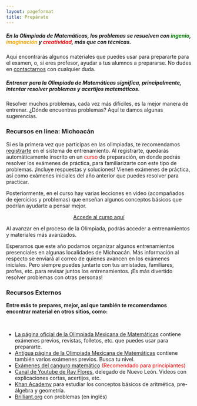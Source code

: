 ```yaml
---
layout: pageformat
title: Prepárate
---
```


##### En la Olimpiada de Matemáticas, los problemas se resuelven con <span style="color:green">ingenio</span>, <span style="color:orange">imaginación</span> y <span style="color:red">creatividad</span>, más que con técnicas.

Aquí encontrarás algunos materiales que puedes usar para prepararte para el examen, o, si eres profesor, ayudar a tus alumnos a prepararse. No dudes en [contactarnos](mailto:olimpiada.omm@gmail.com) con cualquier duda.

##### Entrenar para la Olimpiada de Matemáticas significa, principalmente, intentar resolver problemas y acertijos matemáticos.

Resolver muchos problemas, cada vez más difíciles, es la mejor manera de entrenar. ¿Dónde encuentras problemas? Aquí te damos algunas sugerencias.

### Recursos en línea: Michoacán
Si es la primera vez que participas en las olimpiadas, te recomendamos [registrarte](/registro) en el sistema de entrenamiento. Al registrarte, quedarás automáticamente inscrito en un <span style="color:red">curso</span> de preparación, en donde podrás resolver los exámenes de práctica, para familiarizarte con este tipo de problemas. ¡Incluye respuestas y soluciones! Vienen exámenes de práctica, así como exámenes iniciales del año anterior que puedes resolver para practicar.

Posteriormente, en el curso hay varias lecciones en video (acompañados de ejercicios y problemas) que enseñan algunos conceptos básicos que podrían ayudarte a pensar mejor.

<center><a href="https://registro.olimpiadamatematicasmichoacan.org:8443/course/view.php?id=3" class="btn btn-xs btn-primary">Accede al curso aquí</a></center>

Al avanzar en el proceso de la Olimpiada, podrás acceder a entrenamientos y materiales más avanzados.

Esperamos que este año podamos organizar algunos entrenamientos presenciales en algunas localidades de Michoacán. Más información al respecto se enviará al correo de quienes avancen en los exámenes iniciales. Pero siempre puedes juntarte con tus amistades, familiares, profes, etc. para revisar juntos los entrenamientos. ¡Es más divertido resolver problemas con otras personas!

### Recursos Externos
<div class="p-3 mb-5 bg-white rounded">
        <strong><i class="fas fa-award" aria-hidden="true"></i>Entre más te prepares, mejor, así que también te recomendamos encontrar material en otros sitios, como:</strong>
        <p><br></p>
        <ul class="list-group list-group-horizontal">
            <li class="list-group-item"><a href="https://www.ommenlinea.org/">La página oficial de la Olimpiada Mexicana de Matemáticas</a> contiene exámenes previos, revistas, folletos, etc. que puedes usar para prepararte.</li>
            <li class="list-group-item"><a href="http://shi.matmor.unam.mx/omm/recursos/">Antígua página de la Olimpiada Mexicana de Matemáticas</a> contiene también varios exámenes previos. Busca tu nivel.</li>
            <li class="list-group-item"><a href="http://shi.matmor.unam.mx/omm/recursos/canguro/previos/">Exámenes del canguro matemático</a> <span style="color:red">(Recomendado para principiantes)</span></li>
            <li class="list-group-item"><a href="https://www.youtube.com/channel/UCAWipIx5EjS_P6GWn_hoBzw">Canal de Youtube de Ray Flores</a>, delegado de Nuevo León. Videos con explicaciones cortas, acertijos, etc.</li>
            <li class="list-group-item"><a href="https://es.khanacademy.org/">Khan Academy</a> para estudiar los conceptos básicos de aritmética, pre-álgebra y geometría.</li>
            <li class="list-group-item"><a href="https://brilliant.org">Brilliant.org</a> con problemas (en inglés)</li>
        </ul>
        <p></p>
</div>

